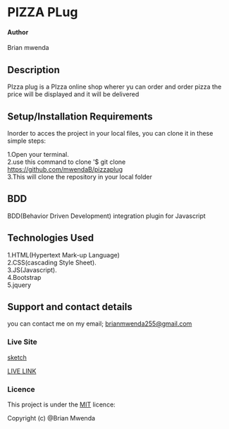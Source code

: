 # PIZZA PLug

#### Author
Brian mwenda

## Description
PIzza plug is a  PIzza online shop wherer yu can order and order pizza the price will be displayed and it will be delivered

## Setup/Installation Requirements
 Inorder to acces the project in your local files, you can clone it in these simple steps:

1.Open your terminal. <br>
2.use this command to clone '$ git clone https://github.com/mwendaB/pizzaplug<br>
3.This will clone the repository in your local folder


## **BDD**
BDD(Behavior Driven Development) integration plugin for Javascript


## Technologies Used
1.HTML(Hypertext Mark-up Language)<br>
2.CSS(cascading Style Sheet). <br>
3.JS(Javascript). <br>
4.Bootstrap <br>
5.jquery

## Support and contact details
you can contact me on my email; brianmwenda255@gmail.com
### Live Site
[sketch](https://www.figma.com/file/q9CmRSMGjomXMbJsePzl3L/Untitled?node-id=2%3A2)

[LIVE LINK](https://mwendab.github.io/pizzaplug/)

### Licence
This project is under the  [MIT](LICENCE) licence:<br>

Copyright (c) @Brian Mwenda